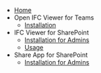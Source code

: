 - [Home](README)
- Open IFC Viewer for Teams
  - [Installation](setting-up-the-ifc-viewer-in-microsoft-teams)
- IFC Viewer for SharePoint
  - [Installation for Admins](viewer-app-installation-with-admin-approval)
  - [Usage](using-ifc-viewer-in-sharepoint)
- Share App for SharePoint
  - [Installation for Admins](installation)


  
